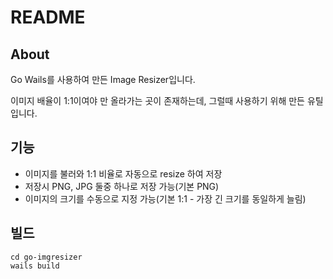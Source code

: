 # README

## About

Go Wails를 사용하여 만든 Image Resizer입니다.

이미지 배율이 1:1이여야 만 올라가는 곳이 존재하는데, 그럴때 사용하기 위해 만든 유틸입니다.

## 기능
- 이미지를 불러와 1:1 비율로 자동으로 resize 하여 저장
- 저장시 PNG, JPG 둘중 하나로 저장 가능(기본 PNG)
- 이미지의 크기를 수동으로 지정 가능(기본 1:1 - 가장 긴 크기를 동일하게 늘림)

## 빌드
```
cd go-imgresizer
wails build
```